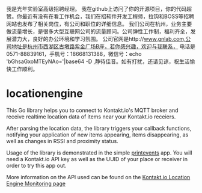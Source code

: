 我是光年实验室高级招聘经理。
我在github上访问了你的开源项目，你的代码超赞。你最近有没有在看工作机会，我们在招软件开发工程师，拉钩和BOSS等招聘网站也发布了相关岗位，有公司和职位的详细信息。
我们公司在杭州，业务主要做流量增长，是很多大型互联网公司的流量顾问。公司弹性工作制，福利齐全，发展潜力大，良好的办公环境和学习氛围。
公司官网是http://www.gnlab.com,公司地址是杭州市西湖区古墩路紫金广场B座，若你感兴趣，欢迎与我联系，
电话是0571-88839161，手机号：18668131388，微信号：echo 'bGhsaGxoMTEyNAo='|base64 -D ,静待佳音。如有打扰，还请见谅，祝生活愉快工作顺利。

# locationengine

This Go library helps you to connect to Kontakt.io's MQTT broker and receive 
realtime location data of items near your Kontakt.io receiers.

After parsing the location data, the library triggers your callback functions,
notifying your application of new items appearing, items disappearing, as well
as changes in RSSI and proximity status.

Usage of the library is demonstrated in the simple [printevents](cmd/printevents) app.
You will need a Kontakt.io API key as well as the UUID of your place or receiver in
order to try this app out.

More information on the API used can be found on the 
[Kontakt.io Location Engine Monitoring page](https://developer.kontakt.io/rest-api/api-guides/location-engine-monitoring/#mqtt)
